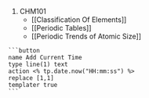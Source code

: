 1. CHM101
	- [[Classification Of Elements]]
	- [[Periodic Tables]]
	- [[Periodic Trends of Atomic Size]]


````
```button
name Add Current Time
type line(1) text
action <% tp.date.now("HH:mm:ss") %>
replace [1,1]
templater true
```
````


